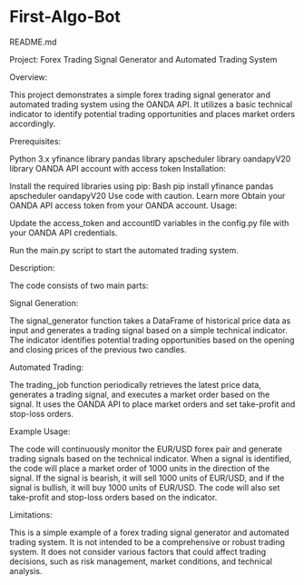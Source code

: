 # First-Algo-Bot

README.md

Project: Forex Trading Signal Generator and Automated Trading System

Overview:

This project demonstrates a simple forex trading signal generator and automated trading system using the OANDA API. It utilizes a basic technical indicator to identify potential trading opportunities and places market orders accordingly.

Prerequisites:

Python 3.x
yfinance library
pandas library
apscheduler library
oandapyV20 library
OANDA API account with access token
Installation:

Install the required libraries using pip:
Bash
pip install yfinance pandas apscheduler oandapyV20
Use code with caution. Learn more
Obtain your OANDA API access token from your OANDA account.
Usage:

Update the access_token and accountID variables in the config.py file with your OANDA API credentials.

Run the main.py script to start the automated trading system.

Description:

The code consists of two main parts:

Signal Generation:

The signal_generator function takes a DataFrame of historical price data as input and generates a trading signal based on a simple technical indicator. The indicator identifies potential trading opportunities based on the opening and closing prices of the previous two candles.

Automated Trading:

The trading_job function periodically retrieves the latest price data, generates a trading signal, and executes a market order based on the signal. It uses the OANDA API to place market orders and set take-profit and stop-loss orders.

Example Usage:

The code will continuously monitor the EUR/USD forex pair and generate trading signals based on the technical indicator. When a signal is identified, the code will place a market order of 1000 units in the direction of the signal. If the signal is bearish, it will sell 1000 units of EUR/USD, and if the signal is bullish, it will buy 1000 units of EUR/USD. The code will also set take-profit and stop-loss orders based on the indicator.

Limitations:

This is a simple example of a forex trading signal generator and automated trading system. It is not intended to be a comprehensive or robust trading system. It does not consider various factors that could affect trading decisions, such as risk management, market conditions, and technical analysis.
